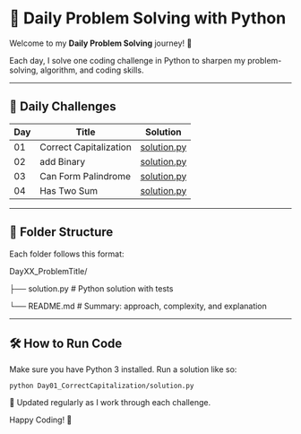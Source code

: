 # 🧠 Daily Problem Solving with Python

Welcome to my **Daily Problem Solving** journey! 🚀 

Each day, I solve one coding challenge in Python to sharpen my problem-solving, algorithm, and coding skills.

---

## 📅 Daily Challenges

| Day | Title | Solution |
|-----|-----------------------|----------|
| 01  | Correct Capitalization| [solution.py](https://github.com/kihuni/Daily-Problem-Solving/tree/main/Day01_correctCapitalization) |
| 02  | add Binary| [solution.py](https://github.com/kihuni/Daily-Problem-Solving/tree/main/Day02_addBinary) |
| 03  | Can Form Palindrome| [solution.py](https://github.com/kihuni/Daily-Problem-Solving/tree/main/Day03canFormPalindrome) |
| 04  | Has Two Sum| [solution.py](https://github.com/kihuni/Daily-Problem-Solving/tree/main/Day4_hasTwoSum) |


---

## 📂 Folder Structure

Each folder follows this format:

DayXX_ProblemTitle/

├── solution.py # Python solution with tests

└── README.md # Summary: approach, complexity, and explanation

---

## 🛠 How to Run Code

Make sure you have Python 3 installed. Run a solution like so:

```
python Day01_CorrectCapitalization/solution.py

```

📌 Updated regularly as I work through each challenge.

Happy Coding! 🙌
